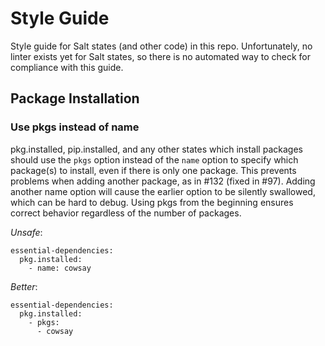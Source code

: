 # Style Guide

Style guide for Salt states (and other code) in this repo. Unfortunately,
no linter exists yet for Salt states, so there is no automated way to
check for compliance with this guide.

## Package Installation

### Use pkgs instead of name

pkg.installed, pip.installed, and any other states which install packages
should use the ```pkgs``` option instead of the ```name``` option to specify
which package(s) to install, even if there is only one package. This prevents
problems when adding another package, as in #132 (fixed in #97). Adding another
name option will cause the earlier option to be silently swallowed, which can
be hard to debug. Using pkgs from the beginning ensures correct behavior
regardless of the number of packages.

*Unsafe*:

```salt
essential-dependencies:
  pkg.installed:
    - name: cowsay
```

*Better*:

```salt
essential-dependencies:
  pkg.installed:
    - pkgs:
      - cowsay
```
